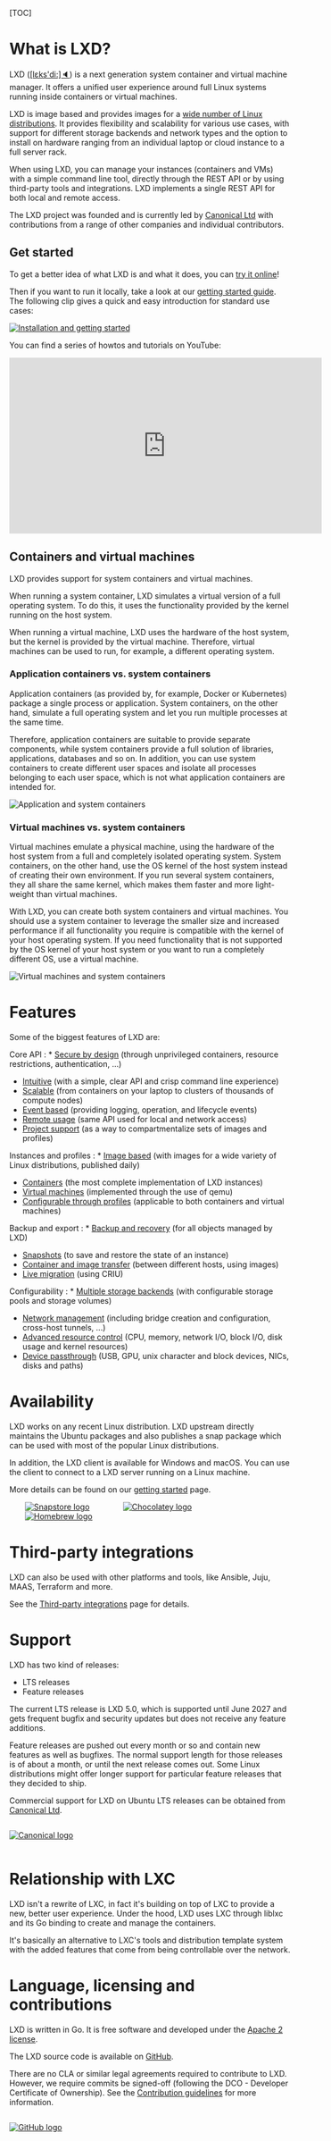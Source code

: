 [TOC]

# What is LXD?
LXD (<a href="#" title="Listen" onclick="document.getElementById('player').play();return false;">[lɛks'di:]&#128264;</a>) is a next generation system container and virtual machine manager. It offers a unified user experience around full Linux systems running inside containers or virtual machines.

LXD is image based and provides images for a [wide number of Linux distributions](https://images.linuxcontainers.org). It provides flexibility and scalability for various use cases, with support for different storage backends and network types and the option to install on hardware ranging from an individual laptop or cloud instance to a full server rack.

When using LXD, you can manage your instances (containers and VMs) with a simple command line tool, directly through the REST API or by using third-party tools and integrations. LXD implements a single REST API for both local and remote access.

The LXD project was founded and is currently led by [Canonical Ltd](https://www.canonical.com) with contributions from a range of other companies and individual contributors.

## Get started
To get a better idea of what LXD is and what it does, you can [try it online](/lxd/try-it/)!

Then if you want to run it locally, take a look at our [getting started guide](/lxd/getting-started-cli/). The following clip gives a quick and easy introduction for standard use cases:

<div class="u-hide--small">
 <script id="asciicast-226224" src="https://asciinema.org/a/226224.js" async></script>
</div>
<div class="u-hide--medium u-hide--large">
 <a href="https://asciinema.org/a/226224" target="_blank"><img src="https://asciinema.org/a/226224.svg" alt="Installation and getting started"></a>
</div>

You can find a series of howtos and tutorials on YouTube:

<iframe width="560" height="315" src="https://www.youtube.com/embed/videoseries?list=PLddduKsl-KEhleT9VTR4hbtlNdtMr6cFd" title="YouTube video player" frameborder="0" allow="accelerometer; autoplay; clipboard-write; encrypted-media; gyroscope; picture-in-picture" allowfullscreen></iframe>

## Containers and virtual machines
LXD provides support for system containers and virtual machines.

When running a system container, LXD simulates a virtual version of a full operating system. To do this, it uses the functionality provided by the kernel running on the host system.

When running a virtual machine, LXD uses the hardware of the host system, but the kernel is provided by the virtual machine. Therefore, virtual machines can be used to run, for example, a different operating system.

### Application containers vs. system containers
Application containers (as provided by, for example, Docker or Kubernetes) package a single process or application. System containers, on the other hand, simulate a full operating system and let you run multiple processes at the same time.

Therefore, application containers are suitable to provide separate components, while system containers provide a full solution of libraries, applications, databases and so on. In addition, you can use system containers to create different user spaces and isolate all processes belonging to each user space, which is not what application containers are intended for.

![Application and system containers](/static/img/lxd/application-vs-system-containers.svg "Application and system containers")

### Virtual machines vs. system containers
Virtual machines emulate a physical machine, using the hardware of the host system from a full and completely isolated operating system. System containers, on the other hand, use the OS kernel of the host system instead of creating their own environment. If you run several system containers, they all share the same kernel, which makes them faster and more light-weight than virtual machines.

With LXD, you can create both system containers and virtual machines. You should use a system container to leverage the smaller size and increased performance if all functionality you require is compatible with the kernel of your host operating system. If you need functionality that is not supported by the OS kernel of your host system or you want to run a completely different OS, use a virtual machine.

![Virtual machines and system containers](/static/img/lxd/virtual-machines-vs-system-containers.svg "Virtual machines and system containers")

# Features
Some of the biggest features of LXD are:

Core API
: * [Secure by design](https://linuxcontainers.org/lxd/docs/master/security) (through unprivileged containers, resource restrictions, authentication, ...)
  * [Intuitive](https://linuxcontainers.org/lxd/docs/master/rest-api) (with a simple, clear API and crisp command line experience)
  * [Scalable](https://linuxcontainers.org/lxd/docs/master/clustering) (from containers on your laptop to clusters of thousands of compute nodes)
  * [Event based](https://linuxcontainers.org/lxd/docs/master/events) (providing logging, operation, and lifecycle events)
  * [Remote usage](https://linuxcontainers.org/lxd/docs/master/remotes) (same API used for local and network access)
  * [Project support](https://linuxcontainers.org/lxd/docs/master/projects) (as a way to compartmentalize sets of images and profiles)

Instances and profiles
: * [Image based](https://images.linuxcontainers.org) (with images for a wide variety of Linux distributions, published daily)
  * [Containers](https://linuxcontainers.org/lxd/docs/master/containers) (the most complete implementation of LXD instances)
  * [Virtual machines](https://linuxcontainers.org/lxd/docs/master/virtual-machines) (implemented through the use of qemu)
  * [Configurable through profiles](https://linuxcontainers.org/lxd/docs/master/profiles) (applicable to both containers and virtual machines)

Backup and export
: * [Backup and recovery](https://linuxcontainers.org/lxd/docs/master/backup) (for all objects managed by LXD)
  * [Snapshots](https://linuxcontainers.org/lxd/docs/master/instances#snapshot-scheduling) (to save and restore the state of an instance)
  * [Container and image transfer](https://linuxcontainers.org/lxd/docs/master/image-handling) (between different hosts, using images)
  * [Live migration](https://linuxcontainers.org/lxd/docs/master/migration) (using CRIU)

Configurability
: * [Multiple storage backends](https://linuxcontainers.org/lxd/docs/master/explanation/storage/) (with configurable storage pools and storage volumes)
  * [Network management](https://linuxcontainers.org/lxd/docs/master/explanation/networks/) (including bridge creation and configuration, cross-host tunnels, ...)
  * [Advanced resource control](https://linuxcontainers.org/lxd/docs/master/instances/#resource-limits-via-limits-kernel-limit-name) (CPU, memory, network I/O, block I/O, disk usage and kernel resources)
  * [Device passthrough](https://linuxcontainers.org/lxd/docs/master/container-environment) (USB, GPU, unix character and block devices, NICs, disks and paths)


# Availability
LXD works on any recent Linux distribution. LXD upstream directly maintains the Ubuntu packages and also publishes a snap package which can be used with most of the popular Linux distributions.

In addition, the LXD client is available for Windows and macOS. You can use the client to connect to a LXD server running on a Linux machine.

More details can be found on our [getting started](/lxd/getting-started-cli/) page.

[<img src="/static/img/snapstore.svg" alt="Snapstore logo" style="max-height:120px;max-width:200px;padding:0 2em;"/>](https://snapcraft.io/store) [<img src="/static/img/chocolatey.svg" alt="Chocolatey logo" style="max-height:120px;max-width:200px;padding:0 2em;"/>](https://chocolatey.org/) [<img src="/static/img/homebrew.png" alt="Homebrew logo" style="max-height:120px;max-width:200px;padding:0 2em;"/>](https://brew.sh/)

# Third-party integrations

LXD can also be used with other platforms and tools, like Ansible, Juju, MAAS, Terraform and more.

See the [Third-party integrations](/lxd/third-party-integrations/) page for details.

# Support
LXD has two kind of releases:

 * LTS releases
 * Feature releases

The current LTS release is LXD 5.0, which is supported until June 2027 and gets frequent bugfix and security updates but does not receive any feature additions.

Feature releases are pushed out every month or so and contain new features as well as bugfixes. The normal support length for those releases is of about a month, or until the next release comes out. Some Linux distributions might offer longer support for particular feature releases that they decided to ship.

Commercial support for LXD on Ubuntu LTS releases can be obtained from [Canonical Ltd](http://www.canonical.com).

[<img src="/static/img/canonical.png" alt="Canonical logo" style="display:block;float:none;margin-left:auto;margin-right:auto;padding:1em 0;max-height:120px"/>](http://www.canonical.com)

# Relationship with LXC
LXD isn't a rewrite of LXC, in fact it's building on top of LXC to provide a new, better user experience. Under the hood, LXD uses LXC through liblxc and its Go binding to create and manage the containers.

It's basically an alternative to LXC's tools and distribution template system with the added features that come from being controllable over the network.

# Language, licensing and contributions
LXD is written in Go. It is free software and developed under the [Apache 2 license](https://www.apache.org/licenses/LICENSE-2.0).

The LXD source code is available on [GitHub](https://github.com/lxc/lxd).

There are no CLA or similar legal agreements required to contribute to LXD. However, we require commits be signed-off (following the DCO - Developer Certificate of Ownership). See the [Contribution guidelines](https://linuxcontainers.org/lxd/docs/latest/contributing/) for more information.

[<img src="/static/img/GitHub_Logo.png" alt="GitHub logo" style="display:block;float:none;margin-left:auto;margin-right:auto;padding:1em 0;max-height:120px"/>](https://github.com/lxc/lxd)

<audio id="player">  <source src="/static/audio/lxd.mp3" type="audio/mpeg">  <source src="/static/audio/lxd.ogg" type="audio/ogg">  <source src="/static/audio/lxd.wav" type="audio/wav"></audio>
